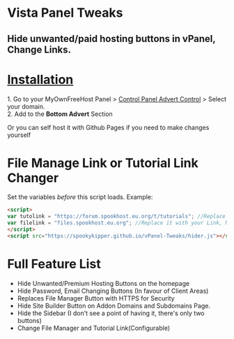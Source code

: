 # Vista Panel Tweaks
<h2>Hide unwanted/paid hosting buttons in vPanel, Change Links.</h2>

<h1><u>Installation</u></h1>
 1. Go to your MyOwnFreeHost Panel > <a href="http://panel.myownfreehost.net/panel/index2.php?option=paneladvertsdomselect" target="_blank">Control Panel Advert Control</a> > Select your domain.<br>2. Add <code><script src="https://spookykipper.github.io/vPanel-Tweaks/hider.js"></script></code> to the <b>Bottom Advert</b> Section
 
 Or you can self host it with Github Pages if you need to make changes yourself

# File Manage Link or Tutorial Link Changer
Set the variables *before* this script loads. Example:
```html
<script>
var tutolink = "https://forum.spookhost.eu.org/t/tutorials"; //Replace it with your Link *INCLUDE HTTP(S) PROTOCOL
var filelink = "files.spookhost.eu.org"; //Replace it with your Link, Must be Monsta FTP HOST EDITION, *DO NOT INCLUDE HTTP(S) PROTOCOL OR TRAILING SLASH)
</script>
<script src="https://spookykipper.github.io/vPanel-Tweaks/hider.js"></script>
```

<h1>Full Feature List</h1>
<ul>
<li>Hide Unwanted/Premium Hosting Buttons on the homepage</li>
<li>Hide Password, Email Changing Buttons (In favour of Client Areas)</li>
<li>Replaces File Manager Button with HTTPS for Security</li>
<li>Hide Site Builder Button on Addon Domains and Subdomains Page.</li>
<li>Hide the Sidebar (I don't see a point of having it, there's only two buttons)</li>
<li>Change File Manager and Tutorial Link(Configurable)</li>
</ul>
